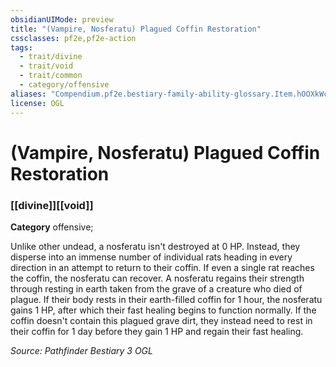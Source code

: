 ```yaml
---
obsidianUIMode: preview
title: "(Vampire, Nosferatu) Plagued Coffin Restoration"
cssclasses: pf2e,pf2e-action
tags:
  - trait/divine
  - trait/void
  - trait/common
  - category/offensive
aliases: "Compendium.pf2e.bestiary-family-ability-glossary.Item.hOOXkWcTw9EFKJev"
license: OGL
---
```

# (Vampire, Nosferatu) Plagued Coffin Restoration

### [[divine]][[void]]

**Category** offensive; 




Unlike other undead, a nosferatu isn't destroyed at 0 HP. Instead, they disperse into an immense number of individual rats heading in every direction in an attempt to return to their coffin. If even a single rat reaches the coffin, the nosferatu can recover. A nosferatu regains their strength through resting in earth taken from the grave of a creature who died of plague. If their body rests in their earth-filled coffin for 1 hour, the nosferatu gains 1 HP, after which their fast healing begins to function normally. If the coffin doesn't contain this plagued grave dirt, they instead need to rest in their coffin for 1 day before they gain 1 HP and regain their fast healing.

*Source: Pathfinder Bestiary 3*
*OGL*